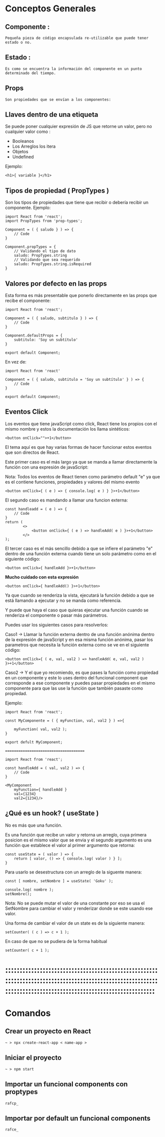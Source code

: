 # __Conceptos Generales__

## Componente :
```
Pequeña pieza de código encapsulada re-utilizable que puede tener estado o no.
``` 

## Estado :
```
Es como se encuentra la información del componente en un punto determinado del tiempo.
```
## Props
````
Son propiedades que se envían a los componentes:
````


## Llaves dentro de una etiqueta
Se puede poner cualquier expresión de JS que retorne un valor, pero no cualquier valor como :
- Booleanos
- Los Arreglos los itera
- Objetos
- Undefined

Ejemplo:

````
<h1>{ variable }</h1>
```` 

## Tipos de propiedad ( PropTypes )
Son los tipos de propiedades que tiene que recibir o debería recibir un componente. 
Ejemplo:

````
import React from 'react';
import PropTypes from 'prop-types';

Component = ( { saludo } ) => {
	// Code
}

Component.propTypes = {
	// Validando el tipo de dato
	saludo: PropTypes.string
	// Validando que sea requerido
	saludo: PropTypes.string.isRequired
}

````

## Valores por defecto en las props
Esta forma es más presentable que ponerlo directamente en las props que recibe el componente:

````
import React from 'react';

Component = ( { saludo, subtitulo } ) => {
	// Code
}

Component.defaultProps = {
	subtitulo: 'Soy un subtítulo'
}

export default Component;
````
En vez de:

````
import React from 'react'

Component = ( { saludo, subtitulo = 'Soy un subtítulo' } ) => {
	// Code
}

export default Component;
````

## Eventos Click 

Los eventos que tiene javaScript como click, React tiene los propios con el mismo nombre y estos la documentación los llama sintéticos:
````
<button onClick="">+1</button>
````
El tema aquí es que hay varias formas de hacer funcionar estos eventos que son directos de React.

Este primer caso es el más largo ya que se manda a llamar directamente la función con una expresión de javaScript:

Nota: Todos los eventos de React tienen como parámetro default "e" ya que es el contiene funciones, propiedades y valores del mismo evento

````
<button onClick={ ( e ) => { console.log( e ) } }>+1</button>
````
El segundo caso es mandando a llamar una funcion externa:
````
const handleadd = ( e ) => {
	// Code
}
return (
		<>
			<button onClick={ ( e ) => handleAdd( e ) }>+1</button>
		</>
);
````
El tercer caso es el más sencillo debido a que se infiere el parámetro "e"  dentro de una función externa cuando tiene un solo parámetro como en el siguiente código:
````
<button onClick={ handleAdd }>+1</button>
````
__Mucho cuidado con esta expresión__
````
<button onClick={ handleAdd() }>+1</button>
````
Ya que cuando se renderiza la vista, ejecutará la función debido a que se está llamando a ejecutar y no se manda como referencia.

Y puede que haya el caso que quieras ejecutar una función cuando se renderiza el componente o pasar más parámetros.

Puedes usar los siguientes casos para resolverlos:

Caso1 -> Llamar la función externa dentro de una función anónima dentro de la expresión de javaScript y en esa misma función anónima, pasar los parametros que necesita la función externa como se ve en el siguiente código:
````
<button onClick={ ( e, val, val2 ) => handleAdd( e, val, val2 ) }>+1</button>
````
Caso2 -> Y el que yo recomiendo, es que pases la función como propiedad en un componente y este lo uses dentro del funcional component que corresponde a ese componente y puedes pasar propiedades en el mismo componente para que las use la función que también pasaste como propiedad.

Ejemplo:

````
import React from 'react';

const MyComponente = ( { myFunction, val, val2 } ) =>{

	myFunction( val, val2 );
}

export defult MyComponent;

====================================

import React from 'react';

const handleAdd = ( val, val2 ) => {
	// Code
} 

<MyComponent 
	myFunction={ handleAdd } 
	val={1234}
	val2={1234}/>

````

## ¿Qué es un hook? ( useState )

No es más que una función.

Es una función que recibe un valor y retorna un arreglo, cuya primera posicion es el mismo valor que se envia y el segundo argumento es una función que establece el valor al primer argumento que retorna:

````
const useState = ( valor ) => {
	return [ valor, () => { console.log( valor ) } ];
}
````

Para usarlo se desestructura con un arreglo de la siguente manera:
````
const [ nombre, setNombre ] = useState( 'Goku' );

console.log( nombre );
setNombre();

````

Nota: No se puede mutar el valor de una constante por eso se usa el SetNombre para cambiar el valor y renderizar donde se este usando ese valor.

Una forma de cambiar el valor de un state es de la siguiente manera:

````
setCounter( ( c ) => c + 1 );
````

En caso de que no se pudiera de la forma habitual

````
setCounter( c + 1 );
````



# __::::::::::::::::::::::::::::::::::::::::::::::::::::::::::::::::::::::::::::::::::::::::::::::::::::::::::::::::::::::::::::::::::::::::::::::::::::::::::::::__


# __Comandos__

## Crear un proyecto en React
````
~ > npx create-react-app < name-app >
````

## Iniciar el proyecto
````
~ > npm start
````
##  Importar un funcional components con proptypes
````
rafcp_
````

##  Importar por default un funcional components
````
rafce_
````

